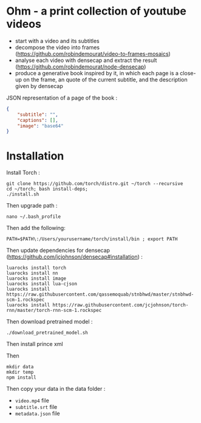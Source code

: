 Ohm - a print collection of youtube videos
===

* start with a video and its subtitles
* decompose the video into frames (https://github.com/robindemourat/video-to-frames-mosaics)
* analyse each video with densecap and extract the result (https://github.com/robindemourat/node-densecap)
* produce a generative book inspired by it, in which each page is a close-up on the frame, an quote of the current subtitle, and the description given by densecap


JSON representation of a page of the book :

```json
{
    "subtitle": "",
    "captions": [],
    "image": "base64"
}
```


# Installation

Install Torch :

```
git clone https://github.com/torch/distro.git ~/torch --recursive
cd ~/torch; bash install-deps;
./install.sh
```

Then upgrade path :

```
nano ~/.bash_profile
```
Then add the following:

```
PATH=$PATH\:/Users/yourusername/torch/install/bin ; export PATH
```

Then update dependencies for densecap (https://github.com/jcjohnson/densecap#installation) :

```
luarocks install torch
luarocks install nn
luarocks install image
luarocks install lua-cjson
luarocks install https://raw.githubusercontent.com/qassemoquab/stnbhwd/master/stnbhwd-scm-1.rockspec
luarocks install https://raw.githubusercontent.com/jcjohnson/torch-rnn/master/torch-rnn-scm-1.rockspec
```

Then download pretrained model :

```
./download_pretrained_model.sh
```

Then install prince xml

Then 

```
mkdir data
mkdir temp
npm install
```

Then copy your data in the data folder :

* `video.mp4` file
* `subtitle.srt` file
* `metadata.json` file


